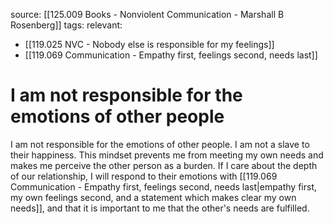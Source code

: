 source: [[125.009 Books - Nonviolent Communication - Marshall B Rosenberg]]
tags:
relevant:
- [[119.025 NVC - Nobody else is responsible for my feelings]]
- [[119.069 Communication - Empathy first, feelings second, needs last]]

# I am not responsible for the emotions of other people

I am not responsible for the emotions of other people. I am not a slave to their happiness. This mindset prevents me from meeting my own needs and makes me perceive the other person as a burden. If I care about the depth of our relationship, I will respond to their emotions with [[119.069 Communication - Empathy first, feelings second, needs last|empathy first, my own feelings second, and a statement which makes clear my own needs]], and that it is important to me that the other's needs are fulfilled.


